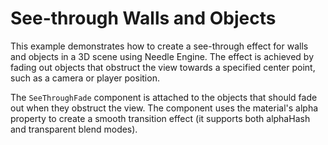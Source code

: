 # See-through Walls and Objects

This example demonstrates how to create a see-through effect for walls and objects in a 3D scene using Needle Engine. The effect is achieved by fading out objects that obstruct the view towards a specified center point, such as a camera or player position.

The `SeeThroughFade` component is attached to the objects that should fade out when they obstruct the view. The component uses the material's alpha property to create a smooth transition effect (it supports both alphaHash and transparent blend modes).